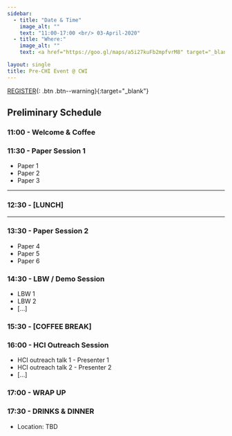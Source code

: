 ```yaml
---
sidebar:
  - title: "Date & Time"
    image_alt: ""
    text: "11:00-17:00 <br/> 03-April-2020"
  - title: "Where:"
    image_alt: ""
    text: <a href="https://goo.gl/maps/a5i27kuFb2mpfvrM8" target="_blank">CWI, Science Park 123 <br/> 1098 XG, Amsterdam </a>

layout: single
title: Pre-CHI Event @ CWI
---
```


[REGISTER](https://forms.gle/TqR1QZuLj6M683g39){: .btn .btn--warning}{:target="\_blank"}

## Preliminary Schedule

### 11:00 - Welcome &amp; Coffee

### 11:30 - Paper Session 1

- Paper 1
- Paper 2
- Paper 3

---
### 12:30 - [LUNCH]
---

### 13:30 - Paper Session 2

- Paper 4
- Paper 5
- Paper 6

### 14:30 - LBW / Demo Session

- LBW 1
- LBW 2
- [...]

### 15:30 - [COFFEE BREAK]

### 16:00 - HCI Outreach Session

- HCI outreach talk 1 - Presenter 1
- HCI outreach talk 2 - Presenter 2
- [...]

### 17:00 - WRAP UP

### 17:30 - DRINKS &amp; DINNER

- Location: TBD
